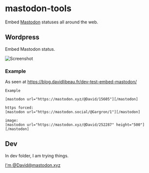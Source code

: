 # mastodon-tools
Embed [Mastodon](https://github.com/tootsuite/mastodon) statuses all around the web.

## Wordpress

Embed Mastodon status.

![Screenshot](https://github.com/DavidLibeau/mastodon-widget/blob/master/wordpress/screenshot.png)


### Example

As seen at  https://blog.davidlibeau.fr/dev-test-embed-mastodon/


```
Example

[mastodon url="https://mastodon.xyz/@David/15605"][/mastodon]

https forced:
[mastodon url="https://mastodon.social/@Gargron/1"][/mastodon]

image:
[mastodon url="https://mastodon.xyz/@David/252287" height="500"][/mastodon]
```



## Dev

In dev folder, I am trying things.



[I'm @David@mastodon.xyz](https://mastodon.xyz/@David)
